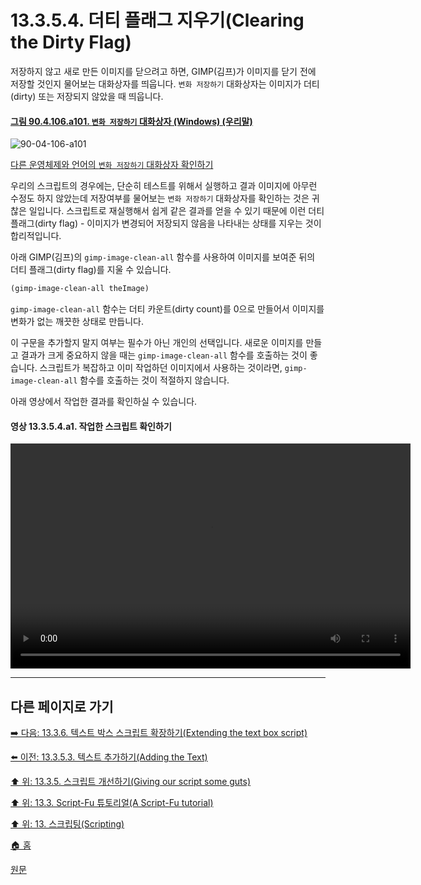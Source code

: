 # 13.3.5.4. 더티 플래그 지우기(Clearing the Dirty Flag)
저장하지 않고 새로 만든 이미지를 닫으려고 하면, GIMP(김프)가 이미지를 닫기 전에 저장할 것인지 물어보는 대화상자를 띄웁니다. `변화 저장하기` 대화상자는 이미지가 더티(dirty) 또는 저장되지 않았을 때 띄웁니다.

<a id="90-04-106-a101"></a>

#### [그림 90.4.106.a101. `변화 저장하기` 대화상자 (Windows) (우리말)](./90-04-106-save_the_change.md#90-04-106-a101)
![90-04-106-a101](https://github.com/wonder13662/gimp/assets/15767104/35aaa961-74eb-40c4-9b76-ba2c5b756437)

[다른 운영체제와 언어의 `변화 저장하기` 대화상자 확인하기](./90-04-106-save_the_change.md#90-04-106-a102)

우리의 스크립트의 경우에는, 단순히 테스트를 위해서 실행하고 결과 이미지에 아무런 수정도 하지 않았는데 저장여부를 물어보는 `변화 저장하기` 대화상자를 확인하는 것은 귀찮은 일입니다. 스크립트로 재실행해서 쉽게 같은 결과를 얻을 수 있기 때문에 이런 더티 플래그(dirty flag) - 이미지가 변경되어 저장되지 않음을 나타내는 상태를 지우는 것이 합리적입니다.

아래 GIMP(김프)의 `gimp-image-clean-all` 함수를 사용하여 이미지를 보여준 뒤의 더티 플래그(dirty flag)를 지울 수 있습니다.

```scheme
(gimp-image-clean-all theImage)
```

`gimp-image-clean-all` 함수는 더티 카운트(dirty count)를 0으로 만들어서 이미지를 변화가 없는 깨끗한 상태로 만듭니다.

이 구문을 추가할지 말지 여부는 필수가 아닌 개인의 선택입니다. 새로운 이미지를 만들고 결과가 크게 중요하지 않을 때는 `gimp-image-clean-all` 함수를 호출하는 것이 좋습니다. 스크립트가 복잡하고 이미 작업하던 이미지에서 사용하는 것이라면, `gimp-image-clean-all` 함수를 호출하는 것이 적절하지 않습니다.

아래 영상에서 작업한 결과를 확인하실 수 있습니다.

#### 영상 13.3.5.4.a1. 작업한 스크립트 확인하기
<video controls="controls" width="640" height="360"  src="https://github.com/wonder13662/gimp/assets/15767104/fa4f4c1d-8b8f-4c2a-bb6e-bef6885a3913"></video>

***

## 다른 페이지로 가기

[➡️ 다음: 13.3.6. 텍스트 박스 스크립트 확장하기(Extending the text box script)](./13-03-06-00-extending-the-text-box-script.md)

[⬅️ 이전: 13.3.5.3. 텍스트 추가하기(Adding the Text)](./13-03-05-03-00-adding_the_text.md)

[⬆️ 위: 13.3.5. 스크립트 개선하기(Giving our script some guts)](./13-03-05-00-giving-our-script-some-guts.md)

[⬆️ 위: 13.3. Script-Fu 튜토리얼(A Script-Fu tutorial)](./13-03-00-a-script-fu-tutorial.md)

[⬆️ 위: 13. 스크립팅(Scripting)](./13-00-scripting.md)

[🏠 홈](./00-home.md)

[원문](https://docs.gimp.org/2.10/ko/gimp-using-script-fu-tutorial-script.html#idm10221)